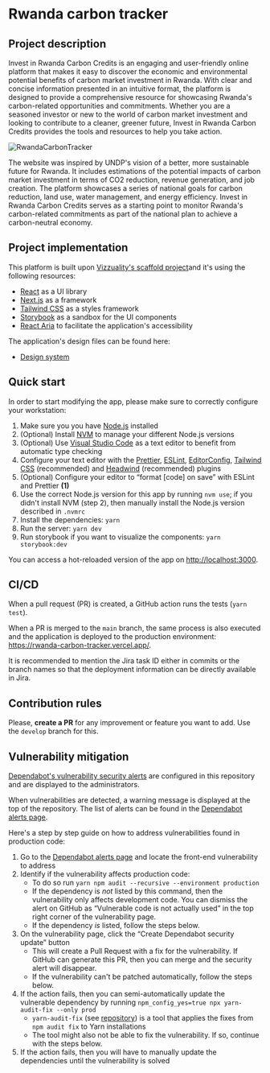# Rwanda carbon tracker

## Project description

Invest in Rwanda Carbon Credits is an engaging and user-friendly online platform that makes it easy to discover the economic and environmental potential benefits of carbon market investment in Rwanda. With clear and concise information presented in an intuitive format, the platform is designed to provide a comprehensive resource for showcasing Rwanda's carbon-related opportunities and commitments. Whether you are a seasoned investor or new to the world of carbon market investment and looking to contribute to a cleaner, greener future, Invest in Rwanda Carbon Credits provides the tools and resources to help you take action.

![RwandaCarbonTracker](https://user-images.githubusercontent.com/33252015/221893127-1b0c19ec-1267-438f-95f3-990f250e8cca.jpg)

The website was inspired by UNDP's vision of a better, more sustainable future for Rwanda. It includes estimations of the potential impacts of carbon market investment in terms of CO2 reduction, revenue generation, and job creation. The platform showcases a series of national goals for carbon reduction, land use, water management, and energy efficiency. Invest in Rwanda Carbon Credits serves as a starting point to monitor Rwanda's carbon-related commitments as part of the national plan to achieve a carbon-neutral economy.

## Project implementation

This platform is built upon [Vizzuality's scaffold project](https://github.com/Vizzuality/front-end-scaffold)and it's using the following resources:

- [React](https://reactjs.org/) as a UI library
- [Next.js](https://nextjs.org/) as a framework
- [Tailwind CSS](https://tailwindcss.com/) as a styles framework
- [Storybook](https://storybook.js.org/) as a sandbox for the UI components
- [React Aria](https://react-spectrum.adobe.com/react-aria/index.html) to facilitate the application's accessibility

The application's design files can be found here:

- [Design system](https://www.figma.com/proto/UDiw9RqJTBvxqQSaWjYR9G/Rwanda-Carbon-v03-%5BShared%5D?page-id=287%3A3647&node-id=287%3A3991&viewport=-1084%2C19%2C0.1&scaling=scale-down&starting-point-node-id=287%3A3991&show-proto-sidebar=1)

## Quick start

In order to start modifying the app, please make sure to correctly configure your workstation:

1. Make sure you you have [Node.js](https://nodejs.org/en/) installed
2. (Optional) Install [NVM](https://github.com/nvm-sh/nvm) to manage your different Node.js versions
3. (Optional) Use [Visual Studio Code](https://code.visualstudio.com/) as a text editor to benefit from automatic type checking
4. Configure your text editor with the [Prettier](https://prettier.io/), [ESLint](https://eslint.org/), [EditorConfig](https://editorconfig.org/), [Tailwind CSS](https://tailwindcss.com/docs/plugins) (recommended) and [Headwind](https://github.com/heybourn/headwind) (recommended) plugins
5. (Optional) Configure your editor to “format [code] on save” with ESLint and Prettier **(1)**
6. Use the correct Node.js version for this app by running `nvm use`; if you didn't install NVM (step 2), then manually install the Node.js version described in `.nvmrc`
7. Install the dependencies: `yarn`
8. Run the server: `yarn dev`
9. Run storybook if you want to visualize the components: `yarn storybook:dev`

You can access a hot-reloaded version of the app on [http://localhost:3000](http://localhost:3000).

## CI/CD

When a pull request (PR) is created, a GitHub action runs the tests (`yarn test`).

When a PR is merged to the `main` branch, the same process is also executed and the application is deployed to the production environment: https://rwanda-carbon-tracker.vercel.app/.

It is recommended to mention the Jira task ID either in commits or the branch names so that the deployment information can be directly available in Jira.

## Contribution rules

Please, **create a PR** for any improvement or feature you want to add. Use the `develop` branch for this.

## Vulnerability mitigation

[Dependabot's vulnerability security alerts](https://docs.github.com/en/code-security/dependabot/dependabot-alerts/about-dependabot-alerts) are configured in this repository and are displayed to the administrators.

When vulnerabilities are detected, a warning message is displayed at the top of the repository. The list of alerts can be found in the [Dependabot alerts page](https://github.com/Vizzuality/rwanda-carbon-tracker/security/dependabot).

Here's a step by step guide on how to address vulnerabilities found in production code:

1. Go to the [Dependabot alerts page](https://github.com/Vizzuality/rwanda-carbon-tracker/security/dependabot) and locate the front-end vulnerability to address
2. Identify if the vulnerability affects production code:
   - To do so run `yarn npm audit --recursive --environment production`
   - If the dependency is _not_ listed by this command, then the vulnerability only affects development code. You can dismiss the alert on GitHub as “Vulnerable code is not actually used” in the top right corner of the vulnerability page.
   - If the dependency _is_ listed, follow the steps below.
3. On the vulnerability page, click the “Create Dependabot security update” button
   - This will create a Pull Request with a fix for the vulnerability. If GitHub can generate this PR, then you can merge and the security alert will disappear.
   - If the vulnerability can't be patched automatically, follow the steps below.
4. If the action fails, then you can semi-automatically update the vulnerable dependency by running `npm_config_yes=true npx yarn-audit-fix --only prod`
   - `yarn-audit-fix` (see [repository](https://github.com/antongolub/yarn-audit-fix)) is a tool that applies the fixes from `npm audit fix` to Yarn installations
   - The tool might also not be able to fix the vulnerability. If so, continue with the steps below.
5. If the action fails, then you will have to manually update the dependencies until the vulnerability is solved
